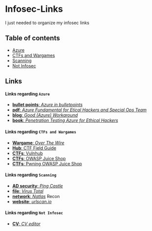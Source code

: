 # Infosec-Links
I just needed to organize my infosec links


## Table of contents
* [Azure](#azure)
* [CTFs and Wargames](#ctfs_&_wargames)
* [Scanning](#scanning)
* [Not Infosec](#not_infosec)
## Links

#### Links regarding `Azure`

* [**bullet points**: _Azure in bulletpoints_](https://github.com/undergroundwires/Azure-in-bullet-points)
* [**pdf**: _Azure Fundamental for Etical Hackers and Special Ops Team_](https://ninocrudele.com/wp-content/docs/Azure-Fundamental-for-Ethical-Hackers-and-Special-Ops-Team.pdf)
* [**blog**: _Good (Azure) Workaround_](https://goodworkaround.com/)
* [**book**: _Penetration Testing Azure for Ethical Hackers_](https://github.com/PacktPublishing/Penetration-Testing-Azure-for-Ethical-Hackers)


#### Links regarding `CTFs and Wargames`

* [**Wargame**: _Over The Wire_](https://overthewire.org/wargames/)
* [**Hub**: CTF Field Guide](https://trailofbits.github.io/ctf/)
* [**CTFs**: Vulnhub](https://www.vulnhub.com/)
* [**CTFs**: OWASP Juice Shop](https://github.com/juice-shop/juice-shop)
* [**CTFs**: Pwning OWASP Juice Shop](https://pwning.owasp-juice.shop/)

#### Links regarding `Scanning`

* [**AD security**: _Ping Castle_](https://www.pingcastle.com/)
* [**file**: _Virus Total_](https://www.virustotal.com/gui/home/upload)
* [**network**: _Natlas_](https://github.com/natlas/natlas) Recon
* [**website**: _urlscan.io_](https://urlscan.io/)



#### Links regarding `Not Infosec`

* [**CV**: _CV editor_](https://flowcv.io/)
